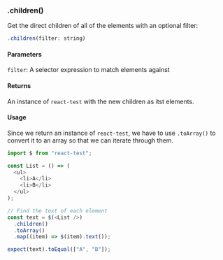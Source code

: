 ### .children()

Get the direct children of all of the elements with an optional filter:

```js
.children(filter: string)
```

#### Parameters

`filter`: A selector expression to match elements against

#### Returns

An instance of `react-test` with the new children as itst elements.

#### Usage

Since we return an instance of `react-test`, we have to use `.toArray()` to convert it to an array so that we can iterate through them.

```js
import $ from "react-test";

const List = () => (
  <ul>
    <li>A</li>
    <li>B</li>
  </ul>
);

// Find the text of each element
const text = $(<List />)
  .children()
  .toArray()
  .map((item) => $(item).text());

expect(text).toEqual(["A", "B"]);
```
